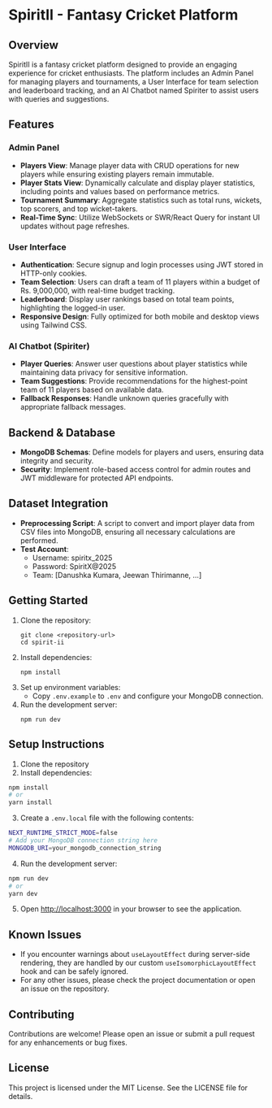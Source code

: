 # SpiritII - Fantasy Cricket Platform

## Overview
SpiritII is a fantasy cricket platform designed to provide an engaging experience for cricket enthusiasts. The platform includes an Admin Panel for managing players and tournaments, a User Interface for team selection and leaderboard tracking, and an AI Chatbot named Spiriter to assist users with queries and suggestions.

## Features

### Admin Panel
- **Players View**: Manage player data with CRUD operations for new players while ensuring existing players remain immutable.
- **Player Stats View**: Dynamically calculate and display player statistics, including points and values based on performance metrics.
- **Tournament Summary**: Aggregate statistics such as total runs, wickets, top scorers, and top wicket-takers.
- **Real-Time Sync**: Utilize WebSockets or SWR/React Query for instant UI updates without page refreshes.

### User Interface
- **Authentication**: Secure signup and login processes using JWT stored in HTTP-only cookies.
- **Team Selection**: Users can draft a team of 11 players within a budget of Rs. 9,000,000, with real-time budget tracking.
- **Leaderboard**: Display user rankings based on total team points, highlighting the logged-in user.
- **Responsive Design**: Fully optimized for both mobile and desktop views using Tailwind CSS.

### AI Chatbot (Spiriter)
- **Player Queries**: Answer user questions about player statistics while maintaining data privacy for sensitive information.
- **Team Suggestions**: Provide recommendations for the highest-point team of 11 players based on available data.
- **Fallback Responses**: Handle unknown queries gracefully with appropriate fallback messages.

## Backend & Database
- **MongoDB Schemas**: Define models for players and users, ensuring data integrity and security.
- **Security**: Implement role-based access control for admin routes and JWT middleware for protected API endpoints.

## Dataset Integration
- **Preprocessing Script**: A script to convert and import player data from CSV files into MongoDB, ensuring all necessary calculations are performed.
- **Test Account**: 
  - Username: spiritx_2025
  - Password: SpiritX@2025
  - Team: [Danushka Kumara, Jeewan Thirimanne, ...]

## Getting Started
1. Clone the repository:
   ```
   git clone <repository-url>
   cd spirit-ii
   ```
2. Install dependencies:
   ```
   npm install
   ```
3. Set up environment variables:
   - Copy `.env.example` to `.env` and configure your MongoDB connection.
4. Run the development server:
   ```
   npm run dev
   ```

## Setup Instructions

1. Clone the repository
2. Install dependencies:
```bash
npm install
# or
yarn install
```

3. Create a `.env.local` file with the following contents:
```bash
NEXT_RUNTIME_STRICT_MODE=false
# Add your MongoDB connection string here
MONGODB_URI=your_mongodb_connection_string
```

4. Run the development server:
```bash
npm run dev
# or
yarn dev
```

5. Open [http://localhost:3000](http://localhost:3000) in your browser to see the application.

## Known Issues

- If you encounter warnings about `useLayoutEffect` during server-side rendering, they are handled by our custom `useIsomorphicLayoutEffect` hook and can be safely ignored.
- For any other issues, please check the project documentation or open an issue on the repository.

## Contributing
Contributions are welcome! Please open an issue or submit a pull request for any enhancements or bug fixes.

## License
This project is licensed under the MIT License. See the LICENSE file for details.